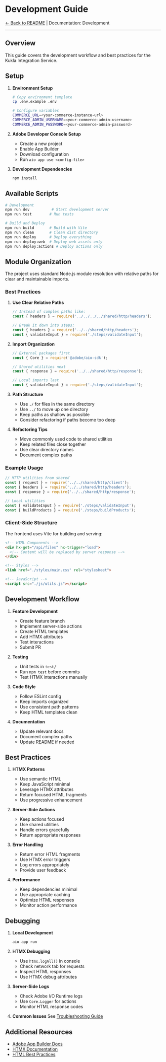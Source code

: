 # Development Guide

[← Back to README](../README.md) | Documentation: Development

---

## Overview

This guide covers the development workflow and best practices for the Kukla Integration Service.

## Setup

1. **Environment Setup**
   ```bash
   # Copy environment template
   cp .env.example .env

   # Configure variables
   COMMERCE_URL=<your-commerce-instance-url>
   COMMERCE_ADMIN_USERNAME=<your-commerce-admin-username>
   COMMERCE_ADMIN_PASSWORD=<your-commerce-admin-password>
   ```

2. **Adobe Developer Console Setup**
   - Create a new project
   - Enable App Builder
   - Download configuration
   - Run `aio app use <config-file>`

3. **Development Dependencies**
   ```bash
   npm install
   ```

## Available Scripts

```bash
# Development
npm run dev          # Start development server
npm run test        # Run tests

# Build and Deploy
npm run build       # Build with Vite
npm run clean       # Clean dist directory
npm run deploy      # Deploy everything
npm run deploy:web  # Deploy web assets only
npm run deploy:actions # Deploy actions only
```

## Module Organization

The project uses standard Node.js module resolution with relative paths for clear and maintainable imports.

### Best Practices

1. **Use Clear Relative Paths**
   ```javascript
   // Instead of complex paths like:
   const { headers } = require('../../../../shared/http/headers');

   // Break it down into steps:
   const { headers } = require('../../shared/http/headers');
   const { validateInput } = require('./steps/validateInput');
   ```

2. **Import Organization**
   ```javascript
   // External packages first
   const { Core } = require('@adobe/aio-sdk');
   
   // Shared utilities next
   const { response } = require('../../shared/http/response');
   
   // Local imports last
   const { validateInput } = require('./steps/validateInput');
   ```

3. **Path Structure**
   - Use `./` for files in the same directory
   - Use `../` to move up one directory
   - Keep paths as shallow as possible
   - Consider refactoring if paths become too deep

4. **Refactoring Tips**
   - Move commonly used code to shared utilities
   - Keep related files close together
   - Use clear directory names
   - Document complex paths

### Example Usage

```javascript
// HTTP utilities from shared
const { request } = require('../../shared/http/client');
const { headers } = require('../../shared/http/headers');
const { response } = require('../../shared/http/response');

// Local utilities
const { validateInput } = require('./steps/validateInput');
const { buildProducts } = require('./steps/buildProducts');
```

### Client-Side Structure

The frontend uses Vite for building and serving:

```html
<!-- HTML Components -->
<div hx-get="/api/files" hx-trigger="load">
  <!-- Content will be replaced by server response -->
</div>

<!-- Styles -->
<link href="./styles/main.css" rel="stylesheet">

<!-- JavaScript -->
<script src="./js/utils.js"></script>
```

## Development Workflow

1. **Feature Development**
   - Create feature branch
   - Implement server-side actions
   - Create HTML templates
   - Add HTMX attributes
   - Test interactions
   - Submit PR

2. **Testing**
   - Unit tests in `test/`
   - Run `npm test` before commits
   - Test HTMX interactions manually

3. **Code Style**
   - Follow ESLint config
   - Keep imports organized
   - Use consistent path patterns
   - Keep HTML templates clean

4. **Documentation**
   - Update relevant docs
   - Document complex paths
   - Update README if needed

## Best Practices

1. **HTMX Patterns**
   - Use semantic HTML
   - Keep JavaScript minimal
   - Leverage HTMX attributes
   - Return focused HTML fragments
   - Use progressive enhancement

2. **Server-Side Actions**
   - Keep actions focused
   - Use shared utilities
   - Handle errors gracefully
   - Return appropriate responses

3. **Error Handling**
   - Return error HTML fragments
   - Use HTMX error triggers
   - Log errors appropriately
   - Provide user feedback

4. **Performance**
   - Keep dependencies minimal
   - Use appropriate caching
   - Optimize HTML responses
   - Monitor action performance

## Debugging

1. **Local Development**
   ```bash
   aio app run
   ```

2. **HTMX Debugging**
   - Use `htmx.logAll()` in console
   - Check network tab for requests
   - Inspect HTML responses
   - Use HTMX debug attributes

3. **Server-Side Logs**
   - Check Adobe I/O Runtime logs
   - Use `Core.Logger` for actions
   - Monitor HTML response codes

4. **Common Issues**
   See [Troubleshooting Guide](troubleshooting.md)

## Additional Resources

- [Adobe App Builder Docs](https://developer.adobe.com/app-builder/)
- [HTMX Documentation](https://htmx.org/)
- [HTML Best Practices](https://www.w3.org/TR/html-best-practices/) 